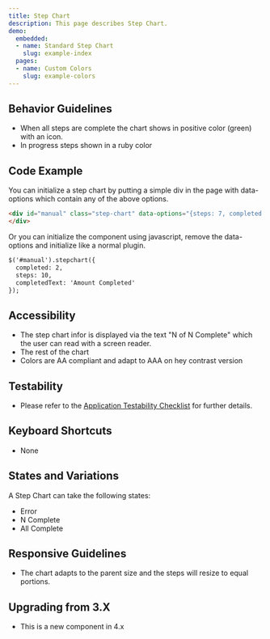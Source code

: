 ```yaml
---
title: Step Chart
description: This page describes Step Chart.
demo:
  embedded:
  - name: Standard Step Chart
    slug: example-index
  pages:
  - name: Custom Colors
    slug: example-colors
---
```


## Behavior Guidelines

- When all steps are complete the chart shows in positive color (green) with an icon.
- In progress steps shown in a ruby color

## Code Example

You can initialize a step chart by putting a simple div in the page with data-options which contain any of the above options.

```html
<div id="manual" class="step-chart" data-options="{steps: 7, completed: 2, inProgress: 3, iconType: 'icon-error', extraText: '2 Days Overdue'}">
</div>
```

Or you can initialize the component using javascript, remove the data-options and initialize like a normal plugin.

```html
$('#manual').stepchart({
  completed: 2,
  steps: 10,
  completedText: 'Amount Completed'
});
```

## Accessibility

- The step chart infor is displayed via the text "N of N Complete" which the user can read with a screen reader.
- The rest of the chart
- Colors are AA compliant and adapt to AAA on hey contrast version

## Testability

- Please refer to the [Application Testability Checklist](https://design.infor.com/resources/application-testability-checklist) for further details.

## Keyboard Shortcuts

- None

## States and Variations

A Step Chart can take the following states:

- Error
- N Complete
- All Complete

## Responsive Guidelines

- The chart adapts to the parent size and the steps will resize to equal portions.

## Upgrading from 3.X

- This is a new component in 4.x
